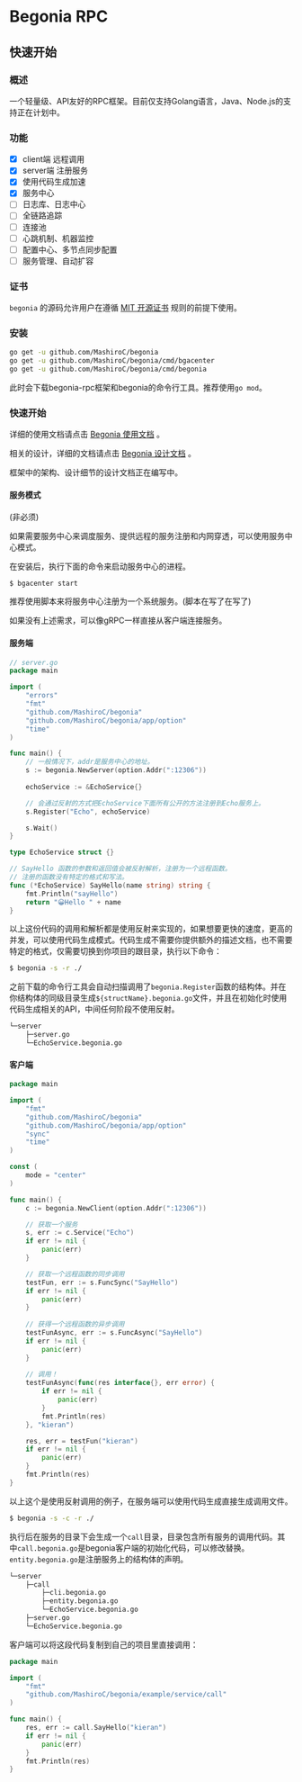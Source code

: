# Begonia RPC

## 快速开始

### 概述

一个轻量级、API友好的RPC框架。目前仅支持Golang语言，Java、Node.js的支持正在计划中。

### 功能

- [x] client端 远程调用
- [x] server端 注册服务
- [x] 使用代码生成加速
- [x] 服务中心
- [ ] 日志库、日志中心
- [ ] 全链路追踪
- [ ] 连接池
- [ ] 心跳机制、机器监控
- [ ] 配置中心、多节点同步配置
- [ ] 服务管理、自动扩容

### 证书

`begonia` 的源码允许用户在遵循 [MIT 开源证书](https://github.com/MashiroC/begonia/blob/master/LICENSE) 规则的前提下使用。

### 安装

```bash
go get -u github.com/MashiroC/begonia
go get -u github.com/MashiroC/begonia/cmd/bgacenter
go get -u github.com/MashiroC/begonia/cmd/begonia
```

此时会下载begonia-rpc框架和begonia的命令行工具。推荐使用`go mod`。

### 快速开始

详细的使用文档请点击 [Begonia 使用文档](https://github.com/MashiroC/begonia/blob/master/doc/Begonia_Using_Doc.md) 。

相关的设计，详细的文档请点击 [Begonia 设计文档](https://github.com/MashiroC/begonia/blob/master/doc/Begonia__Doc.md) 。

框架中的架构、设计细节的设计文档正在编写中。

#### 服务模式

(非必须)

如果需要服务中心来调度服务、提供远程的服务注册和内网穿透，可以使用服务中心模式。

在安装后，执行下面的命令来启动服务中心的进程。

```bash
$ bgacenter start
```

推荐使用脚本来将服务中心注册为一个系统服务。(脚本在写了在写了)

如果没有上述需求，可以像gRPC一样直接从客户端连接服务。

#### 服务端

```go
// server.go
package main

import (
	"errors"
	"fmt"
	"github.com/MashiroC/begonia"
	"github.com/MashiroC/begonia/app/option"
	"time"
)

func main() {
    // 一般情况下，addr是服务中心的地址。
    s := begonia.NewServer(option.Addr(":12306")) 
    
	echoService := &EchoService{}

    // 会通过反射的方式把EchoService下面所有公开的方法注册到Echo服务上。
	s.Register("Echo", echoService)

	s.Wait()
}

type EchoService struct {}

// SayHello 函数的参数和返回值会被反射解析，注册为一个远程函数。
// 注册的函数没有特定的格式和写法。
func (*EchoService) SayHello(name string) string {
	fmt.Println("sayHello")
	return "😀Hello " + name
}

```

以上这份代码的调用和解析都是使用反射来实现的，如果想要更快的速度，更高的并发，可以使用代码生成模式。代码生成不需要你提供额外的描述文档，也不需要特定的格式，仅需要切换到你项目的跟目录，执行以下命令：

```bash
$ begonia -s -r ./
```

之前下载的命令行工具会自动扫描调用了`begonia.Register`函数的结构体。并在你结构体的同级目录生成`${structName}.begonia.go`文件，并且在初始化时使用代码生成相关的API，中间任何阶段不使用反射。

```bash
└─server
    ├─server.go
    └─EchoService.begonia.go
```

#### 客户端

```go
package main

import (
	"fmt"
	"github.com/MashiroC/begonia"
	"github.com/MashiroC/begonia/app/option"
	"sync"
	"time"
)

const (
	mode = "center"
)

func main() {
    c := begonia.NewClient(option.Addr(":12306"))

    // 获取一个服务
    s, err := c.Service("Echo")
	if err != nil {
		panic(err)
	}

    // 获取一个远程函数的同步调用
	testFun, err := s.FuncSync("SayHello")
	if err != nil {
		panic(err)
	}
    
    // 获得一个远程函数的异步调用
    testFunAsync, err := s.FuncAsync("SayHello")
    if err != nil {
		panic(err)
	}
    
    // 调用！
	testFunAsync(func(res interface{}, err error) {
		if err != nil {
			panic(err)
		}
		fmt.Println(res)
	}, "kieran")

	res, err = testFun("kieran")
	if err != nil {
		panic(err)
	}
    fmt.Println(res)
}

```

以上这个是使用反射调用的例子，在服务端可以使用代码生成直接生成调用文件。

```bash
$ begonia -s -c -r ./
```

执行后在服务的目录下会生成一个`call`目录，目录包含所有服务的调用代码。其中`call.begonia.go`是begonia客户端的初始化代码，可以修改替换。`entity.begonia.go`是注册服务上的结构体的声明。

```bash
└─server
	├─call
		├─cli.begonia.go
		├─entity.begonia.go
		└─EchoService.begonia.go
    ├─server.go
    └─EchoService.begonia.go
```

客户端可以将这段代码复制到自己的项目里直接调用：

```go
package main

import (
	"fmt"
	"github.com/MashiroC/begonia/example/service/call"
)

func main() {
	res, err := call.SayHello("kieran")
	if err != nil {
		panic(err)
	}
	fmt.Println(res)
}
```
